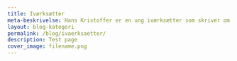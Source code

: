 ```yaml
---
title: Iværksætter
meta-beskrivelse: Hans Kristoffer er en ung iværksætter som skriver om personlig udvikling, markedting, forretning og værktøjer. Han står også bag NextTalk og Pro-Terrasse.
layout: blog-kategori
permalink: /blog/ivaerksaetter/
description: Test page
cover_image: filename.png
---
```

